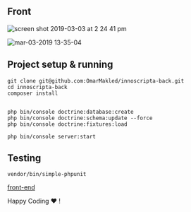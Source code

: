 ## Front

![screen shot 2019-03-03 at 2 24 41 pm](https://user-images.githubusercontent.com/3720473/53695112-2e38cb80-3dc0-11e9-9358-7d5aa8ebd4f3.png)

![mar-03-2019 13-35-04](https://user-images.githubusercontent.com/3720473/53694554-3c371e00-3db9-11e9-867b-5bf3d4420822.gif)



## Project setup & running

```
git clone git@github.com:OmarMakled/innoscripta-back.git
cd innoscripta-back
composer install


php bin/console doctrine:database:create
php bin/console doctrine:schema:update --force
php bin/console doctrine:fixtures:load

php bin/console server:start
```

## Testing

```
vendor/bin/simple-phpunit
```

[front-end](https://github.com/OmarMakled/innoscripta-front/)

Happy Coding ♥ !


